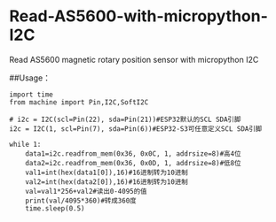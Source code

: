 # Read-AS5600-with-micropython-I2C
Read AS5600 magnetic rotary position sensor with micropython I2C

##Usage：
```
import time
from machine import Pin,I2C,SoftI2C

# i2c = I2C(scl=Pin(22), sda=Pin(21))#ESP32默认的SCL SDA引脚
i2c = I2C(1, scl=Pin(7), sda=Pin(6))#ESP32-S3可任意定义SCL SDA引脚

while 1:
    data1=i2c.readfrom_mem(0x36, 0x0C, 1, addrsize=8)#高4位
    data2=i2c.readfrom_mem(0x36, 0x0D, 1, addrsize=8)#低8位
    val1=int(hex(data1[0]),16)#16进制转为10进制
    val2=int(hex(data2[0]),16)#16进制转为10进制
    val=val1*256+val2#读出0-4095的值
    print(val/4095*360)#转成360度
    time.sleep(0.5)
```
